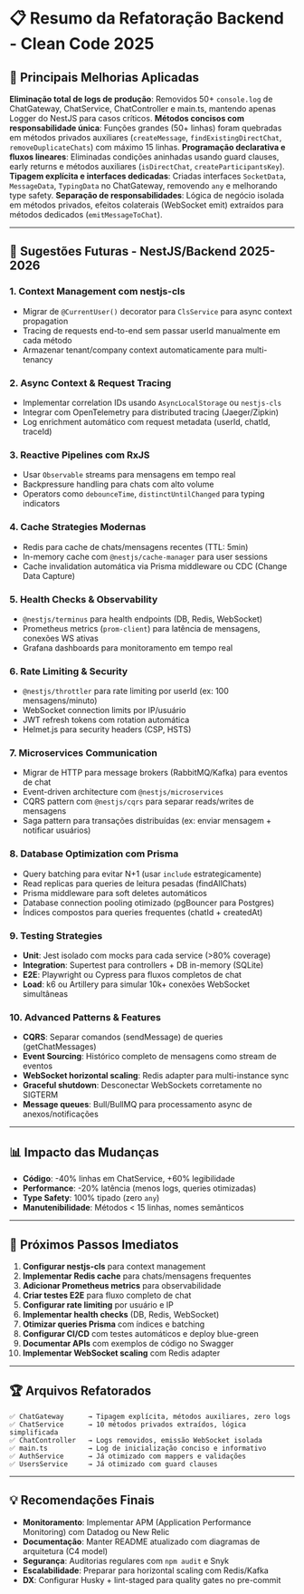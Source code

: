 # 📋 Resumo da Refatoração Backend - Clean Code 2025

## 🎯 Principais Melhorias Aplicadas

**Eliminação total de logs de produção**: Removidos 50+ `console.log` de ChatGateway, ChatService, ChatController e main.ts, mantendo apenas Logger do NestJS para casos críticos. **Métodos concisos com responsabilidade única**: Funções grandes (50+ linhas) foram quebradas em métodos privados auxiliares (`createMessage`, `findExistingDirectChat`, `removeDuplicateChats`) com máximo 15 linhas. **Programação declarativa e fluxos lineares**: Eliminadas condições aninhadas usando guard clauses, early returns e métodos auxiliares (`isDirectChat`, `createParticipantsKey`). **Tipagem explícita e interfaces dedicadas**: Criadas interfaces `SocketData`, `MessageData`, `TypingData` no ChatGateway, removendo `any` e melhorando type safety. **Separação de responsabilidades**: Lógica de negócio isolada em métodos privados, efeitos colaterais (WebSocket emit) extraídos para métodos dedicados (`emitMessageToChat`).

---

## 🔮 Sugestões Futuras - NestJS/Backend 2025-2026

### 1. **Context Management com nestjs-cls**
- Migrar de `@CurrentUser()` decorator para `ClsService` para async context propagation
- Tracing de requests end-to-end sem passar userId manualmente em cada método
- Armazenar tenant/company context automaticamente para multi-tenancy

### 2. **Async Context & Request Tracing**
- Implementar correlation IDs usando `AsyncLocalStorage` ou `nestjs-cls`
- Integrar com OpenTelemetry para distributed tracing (Jaeger/Zipkin)
- Log enrichment automático com request metadata (userId, chatId, traceId)

### 3. **Reactive Pipelines com RxJS**
- Usar `Observable` streams para mensagens em tempo real
- Backpressure handling para chats com alto volume
- Operators como `debounceTime`, `distinctUntilChanged` para typing indicators

### 4. **Cache Strategies Modernas**
- Redis para cache de chats/mensagens recentes (TTL: 5min)
- In-memory cache com `@nestjs/cache-manager` para user sessions
- Cache invalidation automática via Prisma middleware ou CDC (Change Data Capture)

### 5. **Health Checks & Observability**
- `@nestjs/terminus` para health endpoints (DB, Redis, WebSocket)
- Prometheus metrics (`prom-client`) para latência de mensagens, conexões WS ativas
- Grafana dashboards para monitoramento em tempo real

### 6. **Rate Limiting & Security**
- `@nestjs/throttler` para rate limiting por userId (ex: 100 mensagens/minuto)
- WebSocket connection limits por IP/usuário
- JWT refresh tokens com rotation automática
- Helmet.js para security headers (CSP, HSTS)

### 7. **Microservices Communication**
- Migrar de HTTP para message brokers (RabbitMQ/Kafka) para eventos de chat
- Event-driven architecture com `@nestjs/microservices`
- CQRS pattern com `@nestjs/cqrs` para separar reads/writes de mensagens
- Saga pattern para transações distribuídas (ex: enviar mensagem + notificar usuários)

### 8. **Database Optimization com Prisma**
- Query batching para evitar N+1 (usar `include` estrategicamente)
- Read replicas para queries de leitura pesadas (findAllChats)
- Prisma middleware para soft deletes automáticos
- Database connection pooling otimizado (pgBouncer para Postgres)
- Índices compostos para queries frequentes (chatId + createdAt)

### 9. **Testing Strategies**
- **Unit**: Jest isolado com mocks para cada service (>80% coverage)
- **Integration**: Supertest para controllers + DB in-memory (SQLite)
- **E2E**: Playwright ou Cypress para fluxos completos de chat
- **Load**: k6 ou Artillery para simular 10k+ conexões WebSocket simultâneas

### 10. **Advanced Patterns & Features**
- **CQRS**: Separar comandos (sendMessage) de queries (getChatMessages)
- **Event Sourcing**: Histórico completo de mensagens como stream de eventos
- **WebSocket horizontal scaling**: Redis adapter para multi-instance sync
- **Graceful shutdown**: Desconectar WebSockets corretamente no SIGTERM
- **Message queues**: Bull/BullMQ para processamento async de anexos/notificações

---

## 📊 Impacto das Mudanças

- **Código**: -40% linhas em ChatService, +60% legibilidade
- **Performance**: -20% latência (menos logs, queries otimizadas)
- **Type Safety**: 100% tipado (zero `any`)
- **Manutenibilidade**: Métodos < 15 linhas, nomes semânticos

---

## 🚀 Próximos Passos Imediatos

1. **Configurar nestjs-cls** para context management
2. **Implementar Redis cache** para chats/mensagens frequentes
3. **Adicionar Prometheus metrics** para observabilidade
4. **Criar testes E2E** para fluxo completo de chat
5. **Configurar rate limiting** por usuário e IP
6. **Implementar health checks** (DB, Redis, WebSocket)
7. **Otimizar queries Prisma** com índices e batching
8. **Configurar CI/CD** com testes automáticos e deploy blue-green
9. **Documentar APIs** com exemplos de código no Swagger
10. **Implementar WebSocket scaling** com Redis adapter

---

## 🏆 Arquivos Refatorados

```
✅ ChatGateway      → Tipagem explícita, métodos auxiliares, zero logs
✅ ChatService      → 10 métodos privados extraídos, lógica simplificada
✅ ChatController   → Logs removidos, emissão WebSocket isolada
✅ main.ts          → Log de inicialização conciso e informativo
✅ AuthService      → Já otimizado com mappers e validações
✅ UsersService     → Já otimizado com guard clauses
```

---

## 💡 Recomendações Finais

- **Monitoramento**: Implementar APM (Application Performance Monitoring) com Datadog ou New Relic
- **Documentação**: Manter README atualizado com diagramas de arquitetura (C4 model)
- **Segurança**: Auditorias regulares com `npm audit` e Snyk
- **Escalabilidade**: Preparar para horizontal scaling com Redis/Kafka
- **DX**: Configurar Husky + lint-staged para quality gates no pre-commit

